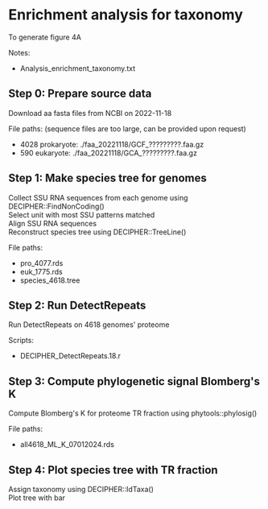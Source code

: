 # Enrichment analysis for taxonomy
To generate figure 4A

Notes:
 - Analysis_enrichment_taxonomy.txt


Step 0: Prepare source data
---
Download aa fasta files from NCBI on 2022-11-18

File paths: (sequence files are too large, can be provided upon request)
 - 4028 prokaryote: ./faa_20221118/GCF_?????????.faa.gz
 - 590 eukaryote: ./faa_20221118/GCA_?????????.faa.gz 

	 
Step 1: Make species tree for genomes
---
Collect SSU RNA sequences from each genome using DECIPHER::FindNonCoding() \
Select unit with most SSU patterns matched \
Align SSU RNA sequences \
Reconstruct species tree using DECIPHER::TreeLine()

File paths:
 - pro_4077.rds
 - euk_1775.rds
 - species_4618.tree


Step 2: Run DetectRepeats
---
Run DetectRepeats on 4618 genomes' proteome

Scripts:
 - DECIPHER_DetectRepeats.18.r


Step 3: Compute phylogenetic signal Blomberg's K
---
Compute Blomberg's K for proteome TR fraction using phytools::phylosig()

File paths:
 - all4618_ML_K_07012024.rds


Step 4: Plot species tree with TR fraction
---
Assign taxonomy using DECIPHER::IdTaxa() \
Plot tree with bar